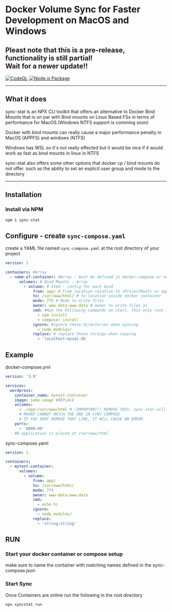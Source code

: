 # Docker Volume Sync for Faster Development on MacOS and Windows

## Pleast note that this is a pre-release, functionality is still partial! <br> Wait for a newer update!!

[![CodeQL](https://github.com/janithcooray/sync-stat/actions/workflows/codeql-analysis.yml/badge.svg)](https://github.com/janithcooray/sync-stat/actions/workflows/codeql-analysis.yml)
[![Node.js Package](https://github.com/janithcooray/sync-stat/actions/workflows/npm-publish.yml/badge.svg)](https://github.com/janithcooray/sync-stat/actions/workflows/npm-publish.yml)

---

## What it does

sync-stat is an NPX CLI toolkit that offers an alternative to Docker Bind Mounts that is on par with Bind mounts on Linux Based FSs in terms of performance for MacOS.(Windows NTFS support is comming soon)

Docker with bind mounts can really cause a major performance penalty in MacOS (APPFS) and windows (NTFS)

Windows has WSL so it's not really effected but it would be nice if it would work as fast as bind mounts in linux in NTFS

sync-stat also offers some other options that docker cp / bind mounts do not offer. such as the ability to set an explicit user group and mode to the directory

---

## Installation

### Install via NPM

```sh
npm i sync-stat
```

## Configure - create `sync-compose.yaml`

create a YAML file named `sync-compose.yaml` at the root directory of your project

```yaml
version: 1

containers: #Array
  - name-of-container: #Array - must be defined in docker-compose or name container on start
      volumes: # Bind Mounts - Array
        - volume: # Item - config for each bind
            from: app/ # From location relative to <ProjectRoot> => app/  || does not support ./app yet
            to: /var/www/html/ # to location inside docker container
            mode: 775 # Mode to write files
            owner: www-data:www-data # owner to write files as
            cmd: #Run the Following commands on start, this only runs 1 time
              - npm install
              - composer install
            ignore: #ignore these directories when syncing
              - node_modules/
            replace: # replace these strings when copying
              - 'localhost:mysql-db'
```

## Example

docker-compose.yml

```yml
version: '3.9'

services:
  wordpress:
    container_name: mytest-container
    image: some-image #REPLACE
    volumes:
      - ./app:/var/www/html # (IMPORTANT!) REMOVE THIS. sync-stat will Automaticall do this
      # MOUNT CANNOT MATCH THE ONE IN SYNC-COMPOSE
      # IF YOU DONT REMOVE THAT LINE, IT WILL CAUSE AN ERROR.
    ports:
      - '8000:80'
    ## application is placed at /var/www/html
```

sync-compose.yaml

```yaml
version: 1

containers:
  - mytest-container:
      volumes:
        - volume:
            from: app/
            to: /var/www/html/
            mode: 775
            owner: www-data:www-data
            cmd:
              - echo hi
            ignore:
              - node_modules/
            replace:
              - 'string:string'
```

## RUN

### Start your docker container or compose setup

make sure to name the container with matching names defined in the sync-compose.json

### Start Sync

Once Containers are online run the following in the root directory

```sh
npx syncstat run
```
